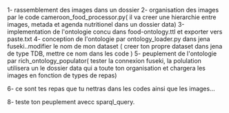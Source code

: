1- rassemblement des images dans un dossier 
2- organisation des images par le code cameroon_food_processor.py( il va creer une hierarchie entre images, metada et agenda nutritionel dans un dossier data)
3-implementation de l'ontologie concu dans food-ontology.ttl et exporter vers paste.txt
4- conception de l'ontologie par ontology_loader.py dans jena fuseki..modifier le nom de mon dataset ( creer ton propre dataset dans jena de type TDB, mettre ce nom dans les code )
5- peuplement de l'ontologie par rich_ontology_populator( tester la connexion fuseki, la polulation utilisera un le dossier data qui a toute ton organisation et chargera les images en fonction de types de repas)

6- ce sont tes repas que tu nettras dans les codes ainsi que les images...

8- teste ton peuplement avecc sparql_query.